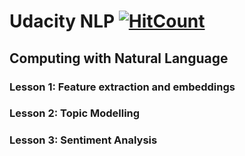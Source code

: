 # Udacity NLP [![HitCount](http://hits.dwyl.com/shuklaham/udacity_nlp.svg)](http://hits.dwyl.com/shuklaham/udacity_nlp)


## Computing with Natural Language
### Lesson 1: Feature extraction and embeddings
### Lesson 2: Topic Modelling
### Lesson 3: Sentiment Analysis